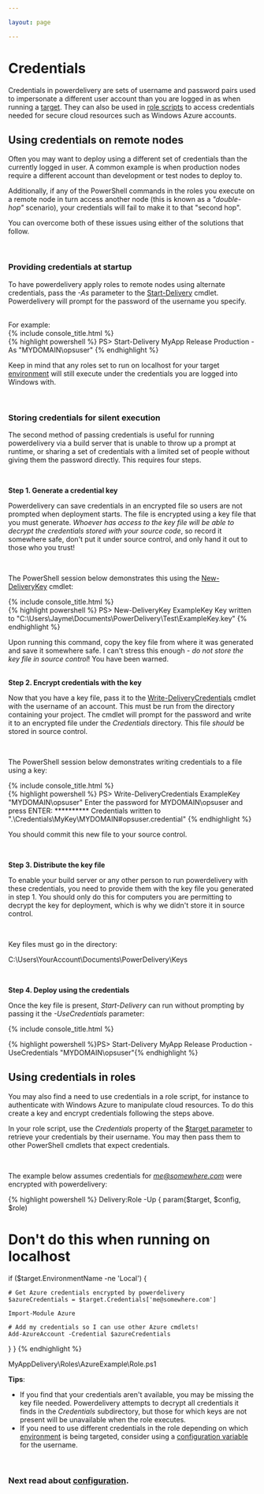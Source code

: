 ```yaml
---

layout: page

---
```


# Credentials

Credentials in powerdelivery are sets of username and password pairs used to impersonate a different user account than you are logged in as when running a [target](targets.html). They can also be used in [role scripts](roles.html) to access credentials needed for secure cloud resources such as Windows Azure accounts.

## Using credentials on remote nodes

Often you may want to deploy using a different set of credentials than the currently logged in user. A common example is when production nodes require a different account than development or test nodes to deploy to. 

Additionally, if any of the PowerShell commands in the roles you execute on a remote node in turn access another node (this is known as a *"double-hop"* scenario), your credentials will fail to make it to that "second hop".

You can overcome both of these issues using either of the solutions that follow.

<br />

### Providing credentials at startup

To have powerdelivery apply roles to remote nodes using alternate credentials, pass the *-As* parameter to the [Start-Delivery](reference.html#start_delivery_cmdlet) cmdlet. Powerdelivery will prompt for the password of the username you specify. 

<br />
For example:

<div class="row">
	<div class="col-sm-8">
		{% include console_title.html %}
		<div class="console">
{% highlight powershell %}
PS> Start-Delivery MyApp Release Production -As "MYDOMAIN\opsuser"
{% endhighlight %}
		</div>
	</div>
</div>

Keep in mind that any roles set to run on localhost for your target [environment](environments.html) will still execute under the credentials you are logged into Windows with.

<br />

### Storing credentials for silent execution

The second method of passing credentials is useful for running powerdelivery via a build server that is unable to throw up a prompt at runtime, or sharing a set of credentials with a limited set of people without giving them the password directly. This requires four steps.

<br />

<b>Step 1. Generate a credential key</b>

Powerdelivery can save credentials in an encrypted file so users are not prompted when deployment starts. The file is encrypted using a key file that you must generate. *Whoever has access to the key file will be able to decrypt the credentials stored with your source code*, so record it somewhere safe, don't put it under source control, and only hand it out to those who you trust!

<br />

The PowerShell session below demonstrates this using the [New-DeliveryKey](reference.html#new_deliverykey_cmdlet) cmdlet:

<div class="row">
	<div class="col-sm-8">
		{% include console_title.html %}
		<div class="console">
{% highlight powershell %}
PS> New-DeliveryKey ExampleKey
Key written to "C:\Users\Jayme\Documents\PowerDelivery\Test\ExampleKey.key"
{% endhighlight %}
		</div>
	</div>
</div>

Upon running this command, copy the key file from where it was generated and save it somewhere safe. I can't stress this enough - *do not store the key file in source control*! You have been warned.

<br />
<b>Step 2. Encrypt credentials with the key</b>

Now that you have a key file, pass it to the [Write-DeliveryCredentials](reference.html#write_delivery_credentials_cmdlet) cmdlet with the username of an account. This must be run from the directory containing your project. The cmdlet will prompt for the password and write it to an encrypted file under the *Credentials* directory. This file *should* be stored in source control.

<br />

The PowerShell session below demonstrates writing credentials to a file using a key:

<div class="row">
	<div class="col-sm-12">
		{% include console_title.html %}
		<div class="console">{% highlight powershell %}
PS> Write-DeliveryCredentials ExampleKey "MYDOMAIN\opsuser"
Enter the password for MYDOMAIN\opsuser and press ENTER:
**********
Credentials written to ".\Credentials\MyKey\MYDOMAIN#opsuser.credential"
{% endhighlight %}
		</div>
	</div>
</div>

You should commit this new file to your source control. 

<br />

<b>Step 3. Distribute the key file</b>

To enable your build server or any other person to run powerdelivery with these credentials, you need to provide them with the key file you generated in step 1. You should only do this for computers you are permitting to decrypt the key for deployment, which is why we didn't store it in source control.

<br />

Key files must go in the directory:

C:\Users\YourAccount\Documents\PowerDelivery\Keys

<br />

<b>Step 4. Deploy using the credentials</b>

Once the key file is present, *Start-Delivery* can run without prompting by passing it the *-UseCredentials* parameter:

{% include console_title.html %}
<div class="console">
  {% highlight powershell %}PS> Start-Delivery MyApp Release Production -UseCredentials "MYDOMAIN\opsuser"{% endhighlight %}
</div>

<a name="using_credentials_in_roles"></a>

## Using credentials in roles

You may also find a need to use credentials in a role script, for instance to authenticate with Windows Azure to manipulate cloud resources. To do this create a key and encrypt credentials following the steps above.

In your role script, use the *Credentials* property of the [$target parameter](reference.html#target_parameter) to retrieve your credentials by their username. You may then pass them to other PowerShell cmdlets that expect credentials. 

<br />

The example below assumes credentials for *me@somewhere.com* were encrypted with powerdelivery:

{% highlight powershell %}
Delivery:Role -Up {
  param($target, $config, $role)

  # Don't do this when running on localhost
  if ($target.EnvironmentName -ne 'Local') {

    # Get Azure credentials encrypted by powerdelivery
    $azureCredentials = $target.Credentials['me@somewhere.com']

    Import-Module Azure

    # Add my credentials so I can use other Azure cmdlets!
    Add-AzureAccount -Credential $azureCredentials
  }
}
{% endhighlight %}
<div class="filename">MyAppDelivery\Roles\AzureExample\Role.ps1</div>

**Tips**:

* If you find that your credentials aren't available, you may be missing the key file needed. Powerdelivery attempts to decrypt all credentials it finds in the *Credentials* subdirectory, but those for which keys are not present will be unavailable when the role executes.
* If you need to use different credentials in the role depending on which [environment](environments.html) is being targeted, consider using a [configuration variable](configuration.html) for the username.

<br />

### Next read about [configuration](configuration.html).